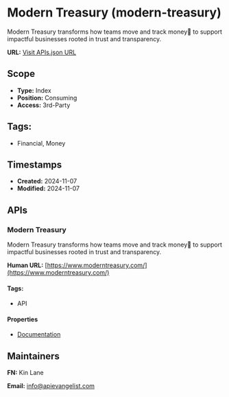 # Modern Treasury (modern-treasury)
Modern Treasury transforms how teams move and track money to support impactful businesses rooted in trust and transparency.

**URL:** [Visit APIs.json URL](
https://raw.githubusercontent.com/api-search/modern-treasury/refs/heads/main/apis.yml)

## Scope

- **Type:** Index 
- **Position:** Consuming 
- **Access:** 3rd-Party 

## Tags:

 - Financial, Money

## Timestamps

- **Created:** 2024-11-07 
- **Modified:** 2024-11-07 

## APIs

### Modern Treasury
Modern Treasury transforms how teams move and track money to support impactful businesses rooted in trust and transparency.

**Human URL:** [https://www.moderntreasury.com/](https://www.moderntreasury.com/)


#### Tags:

 - API

#### Properties

- [Documentation](https://www.moderntreasury.com/)

## Maintainers

**FN:** Kin Lane

**Email:** info@apievangelist.com

